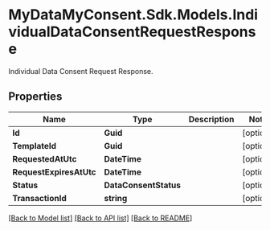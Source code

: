 # MyDataMyConsent.Sdk.Models.IndividualDataConsentRequestResponse
Individual Data Consent Request Response.

## Properties

Name | Type | Description | Notes
------------ | ------------- | ------------- | -------------
**Id** | **Guid** |  | [optional] 
**TemplateId** | **Guid** |  | [optional] 
**RequestedAtUtc** | **DateTime** |  | [optional] 
**RequestExpiresAtUtc** | **DateTime** |  | [optional] 
**Status** | **DataConsentStatus** |  | [optional] 
**TransactionId** | **string** |  | [optional] 

[[Back to Model list]](../README.md#documentation-for-models) [[Back to API list]](../README.md#documentation-for-api-endpoints) [[Back to README]](../README.md)

